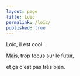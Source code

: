 ```yaml
---
layout: page
title: Loïc
permalink: /loïc/
published: true
---
```


Loïc, il est cool.

Mais, trop focus sur le futur,

et ça c'est pas très bien.